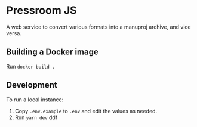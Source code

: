 # Pressroom JS
A web service to convert various formats into a manuproj archive, and vice versa.  

## Building a Docker image
Run `docker build .`

## Development
To run a local instance:

1. Copy `.env.example` to `.env` and edit the values as needed.
2. Run `yarn dev`
ddf
